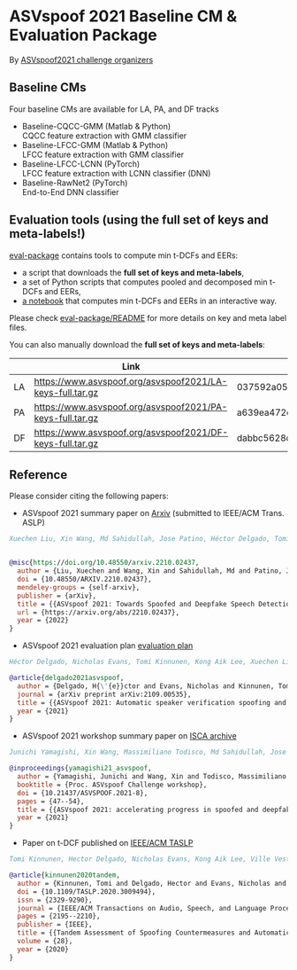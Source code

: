 # ASVspoof 2021 Baseline CM & Evaluation Package

By [ASVspoof2021 challenge organizers](https://www.asvspoof.org/)



## Baseline CMs 

Four baseline CMs are available for LA, PA, and DF tracks

* Baseline-CQCC-GMM (Matlab & Python) <br/> CQCC feature extraction with GMM classifier 
* Baseline-LFCC-GMM (Matlab & Python) <br/> LFCC feature extraction with GMM classifier
* Baseline-LFCC-LCNN (PyTorch) <br/> LFCC feature extraction with LCNN classifier (DNN)
* Baseline-RawNet2 (PyTorch) <br/> End-to-End DNN classifier

## Evaluation tools (using the full set of keys and meta-labels!)

[eval-package](./eval-package) contains tools to compute min t-DCFs and EERs:
* a script that downloads the **full set of keys and meta-labels**,
* a set of Python scripts that computes pooled and decomposed min t-DCFs and EERs,
* [a notebook](./eval-package/ASVspoof2021_eval_notebook.ipynb) that computes min t-DCFs and EERs in an interactive way.

Please check [eval-package/README](./eval-package/README.md) for more details on key and meta label files.

You can also manually download the **full set of keys and meta-labels**:

|    | Link | MD5 |
|---|---|---|
| LA  | https://www.asvspoof.org/asvspoof2021/LA-keys-full.tar.gz | 037592a0515971bbd0fa3bff2bad4abc  |
| PA  | https://www.asvspoof.org/asvspoof2021/PA-keys-full.tar.gz | a639ea472cf4fb564a62fbc7383c24cf  |
| DF  | https://www.asvspoof.org/asvspoof2021/DF-keys-full.tar.gz | dabbc5628de4fcef53036c99ac7ab93a  |

## Reference

Please consider citing the following papers:

* ASVspoof 2021 summary paper on [Arxiv](https://arxiv.org/abs/2210.02437) (submitted to IEEE/ACM Trans. ASLP)

```bibtex
Xuechen Liu, Xin Wang, Md Sahidullah, Jose Patino, Héctor Delgado, Tomi Kinnunen, Massimiliano Todisco, Junichi Yamagishi, Nicholas Evans, Andreas Nautsch, and Kong Aik Lee. ASVspoof 2021: Towards Spoofed and Deepfake Speech Detection in the Wild. arXiv. doi:10.48550/ARXIV.2210.02437. 2022.


@misc{https://doi.org/10.48550/arxiv.2210.02437,
  author = {Liu, Xuechen and Wang, Xin and Sahidullah, Md and Patino, Jose and Delgado, H{\'{e}}ctor and Kinnunen, Tomi and Todisco, Massimiliano and Yamagishi, Junichi and Evans, Nicholas and Nautsch, Andreas and Lee, Kong Aik},
  doi = {10.48550/ARXIV.2210.02437},
  mendeley-groups = {self-arxiv},
  publisher = {arXiv},
  title = {{ASVspoof 2021: Towards Spoofed and Deepfake Speech Detection in the Wild}},
  url = {https://arxiv.org/abs/2210.02437},
  year = {2022}
}
```


* ASVspoof 2021 evaluation plan [evaluation plan](https://www.asvspoof.org/asvspoof2021/asvspoof2021_evaluation_plan.pdf)

```bibtex
Héctor Delgado, Nicholas Evans, Tomi Kinnunen, Kong Aik Lee, Xuechen Liu, Andreas Nautsch, Jose Patino, Md Sahidullah, Massimiliano Todisco, Xin Wang, and others. ASVspoof 2021: Automatic Speaker Verification Spoofing and Countermeasures Challenge Evaluation Plan. ArXiv Preprint ArXiv:2109.00535. 2021.

@article{delgado2021asvspoof,
  author = {Delgado, H{\'{e}}ctor and Evans, Nicholas and Kinnunen, Tomi and Lee, Kong Aik and Liu, Xuechen and Nautsch, Andreas and Patino, Jose and Sahidullah, Md and Todisco, Massimiliano and Wang, Xin and Others},
  journal = {arXiv preprint arXiv:2109.00535},
  title = {{ASVspoof 2021: Automatic speaker verification spoofing and countermeasures challenge evaluation plan}},
  year = {2021}
}
```

* ASVspoof 2021 workshop summary paper on [ISCA archive](https://www.isca-speech.org/archive/asvspoof_2021/yamagishi21_asvspoof.html)


```bibtex
Junichi Yamagishi, Xin Wang, Massimiliano Todisco, Md Sahidullah, Jose Patino, Andreas Nautsch, Xuechen Liu, Kong Aik Lee, Tomi Kinnunen, Nicholas Evans, and Héctor Delgado. ASVspoof 2021: Accelerating Progress in Spoofed and Deepfake Speech Detection. In Proc. ASVspoof Challenge Workshop, 47–54. doi:10.21437/ASVSPOOF.2021-8. 2021.

@inproceedings{yamagishi21_asvspoof,
  author = {Yamagishi, Junichi and Wang, Xin and Todisco, Massimiliano and Sahidullah, Md and Patino, Jose and Nautsch, Andreas and Liu, Xuechen and Lee, Kong Aik and Kinnunen, Tomi and Evans, Nicholas and Delgado, H{\'{e}}ctor},
  booktitle = {Proc. ASVspoof Challenge workshop},
  doi = {10.21437/ASVSPOOF.2021-8},
  pages = {47--54},
  title = {{ASVspoof 2021: accelerating progress in spoofed and deepfake speech detection}},
  year = {2021}
}
```

* Paper on t-DCF published on [IEEE/ACM TASLP](https://doi.org/10.1109/TASLP.2020.3009494)


```bibtex
Tomi Kinnunen, Hector Delgado, Nicholas Evans, Kong Aik Lee, Ville Vestman, Andreas Nautsch, Massimiliano Todisco, Xin Wang, Md Sahidullah, Junichi Yamagishi, and Douglas A Reynolds. Tandem Assessment of Spoofing Countermeasures and Automatic Speaker Verification: Fundamentals. IEEE/ACM Transactions on Audio, Speech, and Language Processing 28. IEEE: 2195–2210. doi:10.1109/TASLP.2020.3009494. 2020.

@article{kinnunen2020tandem,
  author = {Kinnunen, Tomi and Delgado, Hector and Evans, Nicholas and Lee, Kong Aik and Vestman, Ville and Nautsch, Andreas and Todisco, Massimiliano and Wang, Xin and Sahidullah, Md and Yamagishi, Junichi and Reynolds, Douglas A},
  doi = {10.1109/TASLP.2020.3009494},
  issn = {2329-9290},
  journal = {IEEE/ACM Transactions on Audio, Speech, and Language Processing},
  pages = {2195--2210},
  publisher = {IEEE},
  title = {{Tandem Assessment of Spoofing Countermeasures and Automatic Speaker Verification: Fundamentals}},
  volume = {28},
  year = {2020}
}
```




